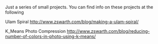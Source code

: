 
Just a series of small projects.  You can find info on these projects at the following

Ulam Spiral <http://www.zswarth.com/blog/making-a-ulam-spiral/>


K_Means Photo Compression  <http://www.zswarth.com/blog/reducing-number-of-colors-in-photo-using-k-means/>
